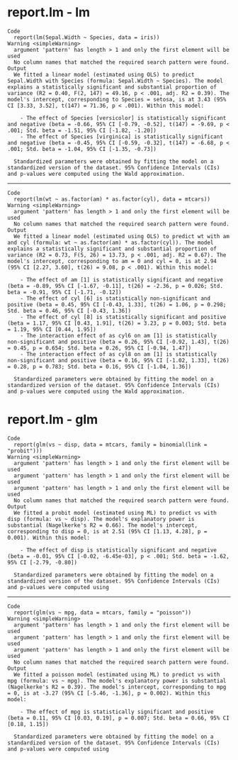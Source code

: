 # report.lm - lm

    Code
      report(lm(Sepal.Width ~ Species, data = iris))
    Warning <simpleWarning>
      argument 'pattern' has length > 1 and only the first element will be used
      No column names that matched the required search pattern were found.
    Output
      We fitted a linear model (estimated using OLS) to predict Sepal.Width with Species (formula: Sepal.Width ~ Species). The model explains a statistically significant and substantial proportion of variance (R2 = 0.40, F(2, 147) = 49.16, p < .001, adj. R2 = 0.39). The model's intercept, corresponding to Species = setosa, is at 3.43 (95% CI [3.33, 3.52], t(147) = 71.36, p < .001). Within this model:
      
        - The effect of Species [versicolor] is statistically significant and negative (beta = -0.66, 95% CI [-0.79, -0.52], t(147) = -9.69, p < .001; Std. beta = -1.51, 95% CI [-1.82, -1.20])
        - The effect of Species [virginica] is statistically significant and negative (beta = -0.45, 95% CI [-0.59, -0.32], t(147) = -6.68, p < .001; Std. beta = -1.04, 95% CI [-1.35, -0.73])
      
      Standardized parameters were obtained by fitting the model on a standardized version of the dataset. 95% Confidence Intervals (CIs) and p-values were computed using the Wald approximation.

---

    Code
      report(lm(wt ~ as.factor(am) * as.factor(cyl), data = mtcars))
    Warning <simpleWarning>
      argument 'pattern' has length > 1 and only the first element will be used
      No column names that matched the required search pattern were found.
    Output
      We fitted a linear model (estimated using OLS) to predict wt with am and cyl (formula: wt ~ as.factor(am) * as.factor(cyl)). The model explains a statistically significant and substantial proportion of variance (R2 = 0.73, F(5, 26) = 13.73, p < .001, adj. R2 = 0.67). The model's intercept, corresponding to am = 0 and cyl = 0, is at 2.94 (95% CI [2.27, 3.60], t(26) = 9.08, p < .001). Within this model:
      
        - The effect of am [1] is statistically significant and negative (beta = -0.89, 95% CI [-1.67, -0.11], t(26) = -2.36, p = 0.026; Std. beta = -0.91, 95% CI [-1.71, -0.12])
        - The effect of cyl [6] is statistically non-significant and positive (beta = 0.45, 95% CI [-0.43, 1.33], t(26) = 1.06, p = 0.298; Std. beta = 0.46, 95% CI [-0.43, 1.36])
        - The effect of cyl [8] is statistically significant and positive (beta = 1.17, 95% CI [0.43, 1.91], t(26) = 3.23, p = 0.003; Std. beta = 1.19, 95% CI [0.44, 1.95])
        - The interaction effect of as cyl6 on am [1] is statistically non-significant and positive (beta = 0.26, 95% CI [-0.92, 1.43], t(26) = 0.45, p = 0.654; Std. beta = 0.26, 95% CI [-0.94, 1.47])
        - The interaction effect of as cyl8 on am [1] is statistically non-significant and positive (beta = 0.16, 95% CI [-1.02, 1.33], t(26) = 0.28, p = 0.783; Std. beta = 0.16, 95% CI [-1.04, 1.36])
      
      Standardized parameters were obtained by fitting the model on a standardized version of the dataset. 95% Confidence Intervals (CIs) and p-values were computed using the Wald approximation.

# report.lm - glm

    Code
      report(glm(vs ~ disp, data = mtcars, family = binomial(link = "probit")))
    Warning <simpleWarning>
      argument 'pattern' has length > 1 and only the first element will be used
      argument 'pattern' has length > 1 and only the first element will be used
      argument 'pattern' has length > 1 and only the first element will be used
      No column names that matched the required search pattern were found.
    Output
      We fitted a probit model (estimated using ML) to predict vs with disp (formula: vs ~ disp). The model's explanatory power is substantial (Nagelkerke's R2 = 0.66). The model's intercept, corresponding to disp = 0, is at 2.51 (95% CI [1.13, 4.28], p = 0.001). Within this model:
      
        - The effect of disp is statistically significant and negative (beta = -0.01, 95% CI [-0.02, -6.45e-03], p < .001; Std. beta = -1.62, 95% CI [-2.79, -0.80])
      
      Standardized parameters were obtained by fitting the model on a standardized version of the dataset. 95% Confidence Intervals (CIs) and p-values were computed using 

---

    Code
      report(glm(vs ~ mpg, data = mtcars, family = "poisson"))
    Warning <simpleWarning>
      argument 'pattern' has length > 1 and only the first element will be used
      argument 'pattern' has length > 1 and only the first element will be used
      argument 'pattern' has length > 1 and only the first element will be used
      No column names that matched the required search pattern were found.
    Output
      We fitted a poisson model (estimated using ML) to predict vs with mpg (formula: vs ~ mpg). The model's explanatory power is substantial (Nagelkerke's R2 = 0.39). The model's intercept, corresponding to mpg = 0, is at -3.27 (95% CI [-5.46, -1.36], p = 0.002). Within this model:
      
        - The effect of mpg is statistically significant and positive (beta = 0.11, 95% CI [0.03, 0.19], p = 0.007; Std. beta = 0.66, 95% CI [0.18, 1.15])
      
      Standardized parameters were obtained by fitting the model on a standardized version of the dataset. 95% Confidence Intervals (CIs) and p-values were computed using 

